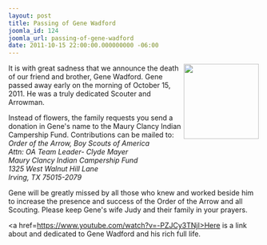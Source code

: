 ```yaml
---
layout: post
title: Passing of Gene Wadford
joomla_id: 124
joomla_url: passing-of-gene-wadford
date: 2011-10-15 22:00:00.000000000 -06:00
---
```

<img src=http://www.oawest.org/images/genewadford.jpeg width=150 align=right style=padding-right:3px;padding-bottom:3px>It is with great sadness that we announce the death of our friend and brother, Gene Wadford.  Gene passed away early on the morning of October 15, 2011. He was a truly dedicated Scouter and Arrowman.<p>
Instead of flowers, the family requests you send a donation in Gene's name to the Maury Clancy Indian Campership Fund.  Contributions can be mailed to: <br><i>
Order of the Arrow, Boy Scouts of America<br> 
Attn: OA Team Leader- Clyde Mayer <br>
Maury Clancy Indian Campership Fund <br>
1325 West Walnut Hill Lane <br>
Irving, TX 75015-2079</i><p>
Gene will be greatly missed by all those who knew and worked beside him to increase the presence and success of the Order of the Arrow and all Scouting.   Please keep Gene's wife Judy and their family in your prayers.<p>
<a href=https://www.youtube.com/watch?v=-PZJCy3TNjI>Here is a link about and dedicated to Gene Wadford and his rich full life.</a>
